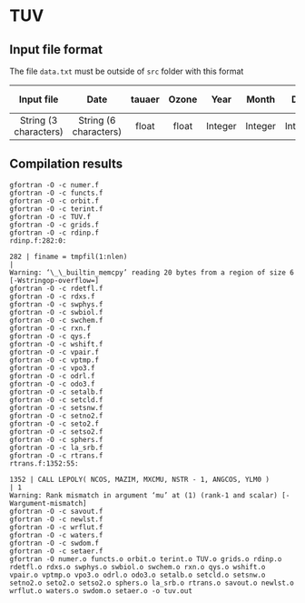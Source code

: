 # TUV

## Input file format

The file `data.txt` must be outside of `src` folder with this format

|      Input file       |         Date          | tauaer | Ozone |  Year   |  Month  | Day     | Initial hour | Final hour |
| :-------------------: | :-------------------: | :----: | :---: | :-----: | :-----: | ------- | ------------ | ---------- |
| String (3 characters) | String (6 characters) | float  | float | Integer | Integer | Integer | Integer      | Integer    |

## Compilation results

```
gfortran -O -c numer.f
gfortran -O -c functs.f
gfortran -O -c orbit.f
gfortran -O -c terint.f
gfortran -O -c TUV.f
gfortran -O -c grids.f
gfortran -O -c rdinp.f
rdinp.f:282:0:

282 | finame = tmpfil(1:nlen)
|
Warning: ‘\_\_builtin_memcpy’ reading 20 bytes from a region of size 6 [-Wstringop-overflow=]
gfortran -O -c rdetfl.f
gfortran -O -c rdxs.f
gfortran -O -c swphys.f
gfortran -O -c swbiol.f
gfortran -O -c swchem.f
gfortran -O -c rxn.f
gfortran -O -c qys.f
gfortran -O -c wshift.f
gfortran -O -c vpair.f
gfortran -O -c vptmp.f
gfortran -O -c vpo3.f
gfortran -O -c odrl.f
gfortran -O -c odo3.f
gfortran -O -c setalb.f
gfortran -O -c setcld.f
gfortran -O -c setsnw.f
gfortran -O -c setno2.f
gfortran -O -c seto2.f
gfortran -O -c setso2.f
gfortran -O -c sphers.f
gfortran -O -c la_srb.f
gfortran -O -c rtrans.f
rtrans.f:1352:55:

1352 | CALL LEPOLY( NCOS, MAZIM, MXCMU, NSTR - 1, ANGCOS, YLM0 )
| 1
Warning: Rank mismatch in argument ‘mu’ at (1) (rank-1 and scalar) [-Wargument-mismatch]
gfortran -O -c savout.f
gfortran -O -c newlst.f
gfortran -O -c wrflut.f
gfortran -O -c waters.f
gfortran -O -c swdom.f
gfortran -O -c setaer.f
gfortran -O numer.o functs.o orbit.o terint.o TUV.o grids.o rdinp.o rdetfl.o rdxs.o swphys.o swbiol.o swchem.o rxn.o qys.o wshift.o vpair.o vptmp.o vpo3.o odrl.o odo3.o setalb.o setcld.o setsnw.o setno2.o seto2.o setso2.o sphers.o la_srb.o rtrans.o savout.o newlst.o wrflut.o waters.o swdom.o setaer.o -o tuv.out
```
